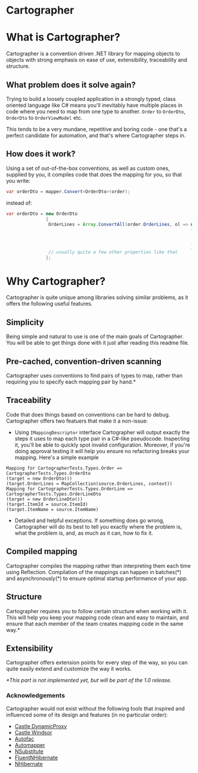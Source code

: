 Cartographer
========

# What is Cartographer?

Cartographer is a convention driven .NET library for mapping objects to objects with strong emphasis on ease of use, extensibility, traceability and structure.

## What problem does it solve again?

Trying to build a loosely coupled application in a strongly typed, class oriented language like C# means you'll inevitably have multiple places in code where you need to map from one type to another. `Order` to `OrderDto`, `OrderDto` to `OrderViewModel` etc.

This tends to be a very mundane, repetitive and boring code - one that's a perfect candidate for automation, and that's where Cartographer steps in.

## How does it work?

Using a set of out-of-the-box conventions, as well as custom ones, supplied by you, it compiles code that does the mapping for you, so that you write:

```java
var orderDto = mapper.Convert<OrderDto>(order);
```

instead of:

```java
var orderDto = new OrderDto
               {
               	OrderLines = Array.ConvertAll(order.OrderLines, ol => new OrderLineDto
               	                                                      {
               	                                                      	ItemId = ol.ItemId,
               	                                                      	ItemName = ol.ItemName
               	                                                      }),
               	// usually quite a few other properties like that
               };
```

# Why Cartographer?

Cartographer is quite unique among libraries solving similar problems, as it offers the following useful features.

## Simplicity

Being simple and natural to use is one of the main goals of Cartographer. You will be able to get things done with it just after reading this readme file.

## Pre-cached, convention-driven scanning

Cartographer uses conventions to find pairs of types to map, rather than requiring you to specify each mapping pair by hand.*

## Traceability

Code that does things based on conventions can be hard to debug. Cartographer offers two featuers that make it a non-issue:

 - Using `IMappingDescriptor` interface Cartographer will output exactly the steps it uses to map each type pair in a C#-like pseudocode. Inspecting it, you'll be able to quickly spot invalid configuration. Moreover, if you're doing approval testing it will help you ensure no refactoring breaks your mapping. Here's a simple example

```
Mapping for CartographerTests.Types.Order => CartographerTests.Types.OrderDto
(target = new OrderDto())
(target.OrderLines = MapCollection(source.OrderLines, context))
Mapping for CartographerTests.Types.OrderLine => CartographerTests.Types.OrderLineDto
(target = new OrderLineDto())
(target.ItemId = source.ItemId)
(target.ItemName = source.ItemName)
```

 - Detailed and helpful exceptions. If something does go wrong, Cartographer will do its best to tell you exactly where the problem is, what the problem is, and, as much as it can, how to fix it.

## Compiled mapping

Cartographer compiles the mapping rather than interpreting them each time using Reflection. Compilation of the mappings can happen in batches(\*) and asynchronously(\*) to ensure optimal startup performance of your app.

## Structure

Cartographer requires you to follow certain structure when working with it. This will help you keep your mapping code clean and easy to maintain, and ensure that each member of the team creates mapping code in the same way.*

## Extensibility

Cartographer offers extension points for every step of the way, so you can quite easily extend and customize the way it works.


*\*This part is not implemented yet, but will be part of the 1.0 release.*

### Acknowledgements

Cartographer would not exist without the following tools that inspired and influenced some of its design and features (in no particular order):

- [Castle DynamicProxy](http://docs.castleproject.org/Tools.DynamicProxy.ashx)
- [Castle Windsor](http://docs.castleproject.org/Windsor.MainPage.ashx)
- [Autofac](http://autofac.org)
- [Automapper](http://automapper.org/)
- [NSubstitute](http://nsubstitute.github.com/)
- [FluentNHibernate](http://fluentnhibernate.org/)
- [NHibernate](http://nhforge.org/Default.aspx)